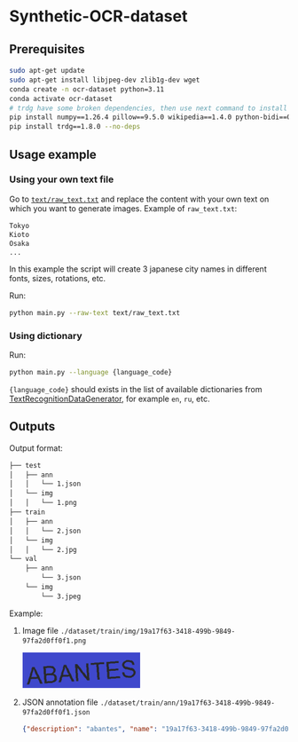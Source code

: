 # Synthetic-OCR-dataset
## Prerequisites
```bash
sudo apt-get update
sudo apt-get install libjpeg-dev zlib1g-dev wget
conda create -n ocr-dataset python=3.11
conda activate ocr-dataset
# trdg have some broken dependencies, then use next command to install it
pip install numpy==1.26.4 pillow==9.5.0 wikipedia==1.4.0 python-bidi==0.4.2 opencv-python~=4.11.0.86 lmdb tqdm
pip install trdg==1.8.0 --no-deps
```
## Usage example
### Using your own text file
Go to [`text/raw_text.txt`](text/raw_text.txt) and replace the content with your own text on which you want to generate images.
Example of `raw_text.txt`:
```
Tokyo
Kioto
Osaka
...
```
In this example the script will create 3 japanese city names in different fonts, sizes, rotations, etc.

Run:
```bash
python main.py --raw-text text/raw_text.txt
```
### Using dictionary
Run:
```bash
python main.py --language {language_code}
```
`{language_code}` should exists in the list of available dictionaries from [TextRecognitionDataGenerator](https://github.com/Belval/TextRecognitionDataGenerator/tree/master/trdg/dicts), for example `en`, `ru`, etc.

## Outputs
Output format:
```bash
├── test
│   ├── ann
│   │   └── 1.json
│   └── img
│   │   └── 1.png
├── train
│   ├── ann
│   │   └── 2.json
│   └── img
│   │   └── 2.jpg
└── val
    ├── ann
        └── 3.json
    └── img
        └── 3.jpeg
```
Example:
1. Image file `./dataset/train/img/19a17f63-3418-499b-9849-97fa2d0ff0f1.png`

    ![](image.png)
2. JSON annotation file `./dataset/train/ann/19a17f63-3418-499b-9849-97fa2d0ff0f1.json`

    ```json
    {"description": "abantes", "name": "19a17f63-3418-499b-9849-97fa2d0ff0f1"}
    ```
